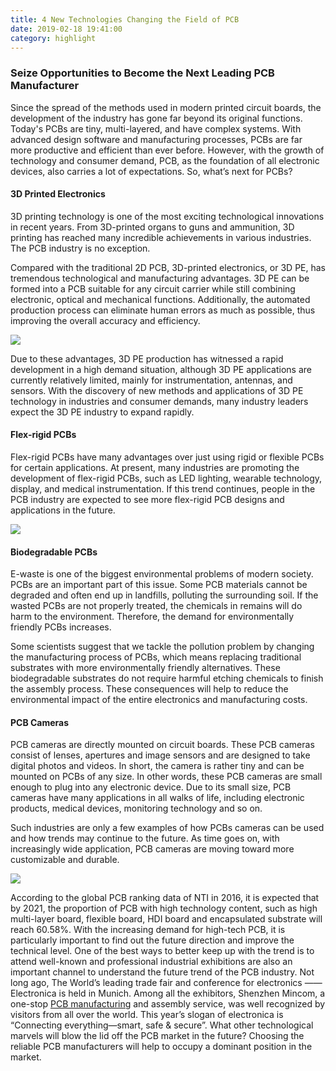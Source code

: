 ```yaml
---
title: 4 New Technologies Changing the Field of PCB
date: 2019-02-18 19:41:00
category: highlight
---
```


### Seize Opportunities to Become the Next Leading PCB Manufacturer

Since the spread of the methods used in modern printed circuit boards, the development of the industry has gone far beyond its original functions. Today's PCBs are tiny, multi-layered, and have complex systems. With advanced design software and manufacturing processes, PCBs are far more productive and efficient than ever before. However, with the growth of technology and consumer demand, PCB, as the foundation of all electronic devices, also carries a lot of expectations. So, what’s next for PCBs?

#### 3D Printed Electronics

3D printing technology is one of the most exciting technological innovations in recent years. From 3D-printed organs to guns and ammunition, 3D printing has reached many incredible achievements in various industries. The PCB industry is no exception.

Compared with the traditional 2D PCB, 3D-printed electronics, or 3D PE, has tremendous technological and manufacturing advantages. 3D PE can be formed into a PCB suitable for any circuit carrier while still combining electronic, optical and mechanical functions. Additionally, the automated production process can eliminate human errors as much as possible, thus improving the overall accuracy and efficiency.

![](/img/14.jpg)

Due to these advantages, 3D PE production has witnessed a rapid development in a high demand situation, although 3D PE applications are currently relatively limited, mainly for instrumentation, antennas, and sensors. With the discovery of new methods and applications of 3D PE technology in industries and consumer demands, many industry leaders expect the 3D PE industry to expand rapidly.

<!-- more -->

#### Flex-rigid PCBs

Flex-rigid PCBs have many advantages over just using rigid or flexible PCBs for certain applications. At present, many industries are promoting the development of flex-rigid PCBs, such as LED lighting, wearable technology, display, and medical instrumentation. If this trend continues, people in the PCB industry are expected to see more flex-rigid PCB designs and applications in the future.

![](/img/15.jpg)

#### Biodegradable PCBs

E-waste is one of the biggest environmental problems of modern society. PCBs are an important part of this issue. Some PCB materials cannot be degraded and often end up in landfills, polluting the surrounding soil. If the wasted PCBs are not properly treated, the chemicals in remains will do harm to the environment. Therefore, the demand for environmentally friendly PCBs increases.

Some scientists suggest that we tackle the pollution problem by changing the manufacturing process of PCBs, which means replacing traditional substrates with more environmentally friendly alternatives. These biodegradable substrates do not require harmful etching chemicals to finish the assembly process. These consequences will help to reduce the environmental impact of the entire electronics and manufacturing costs.

#### PCB Cameras

PCB cameras are directly mounted on circuit boards. These PCB cameras consist of lenses, apertures and image sensors and are designed to take digital photos and videos. In short, the camera is rather tiny and can be mounted on PCBs of any size. In other words, these PCB cameras are small enough to plug into any electronic device. Due to its small size, PCB cameras have many applications in all walks of life, including electronic products, medical devices, monitoring technology and so on.

Such industries are only a few examples of how PCBs cameras can be used and how trends may continue to the future. As time goes on, with increasingly wide application, PCB cameras are moving toward more customizable and durable.

![](/img/16.jpg)

According to the global PCB ranking data of NTI in 2016, it is expected that by 2021, the proportion of PCB with high technology content, such as high multi-layer board, flexible board, HDI board and encapsulated substrate will reach 60.58%. With the increasing demand for high-tech PCB, it is particularly important to find out the future direction and improve the technical level. One of the best ways to better keep up with the trend is to attend well-known and professional industrial exhibitions are also an important channel to understand the future trend of the PCB industry. Not long ago, The World’s leading trade fair and conference for electronics —— Electronica is held in Munich. Among all the exhibitors, Shenzhen Mincom, a one-stop [PCB manufacturing](https://www.k-pcba.com/) and assembly service, was well recognized by visitors from all over the world. This year’s slogan of electronica is “Connecting everything—smart, safe & secure”. What other technological marvels will blow the lid off the PCB market in the future? Choosing the reliable PCB manufacturers will help to occupy a dominant position in the market.
